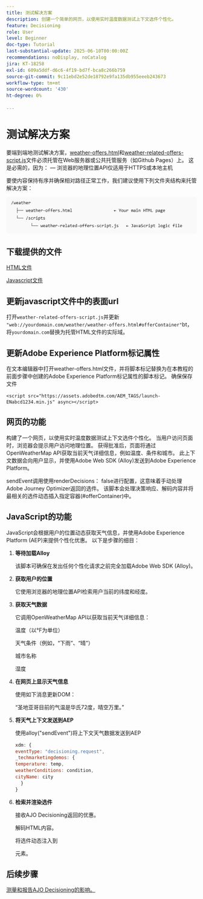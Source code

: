 ```yaml
---
title: 测试解决方案
description: 创建一个简单的网页，以使用实时温度数据测试上下文选件个性化。
feature: Decisioning
role: User
level: Beginner
doc-type: Tutorial
last-substantial-update: 2025-06-10T00:00:00Z
recommendations: noDisplay, noCatalog
jira: KT-18258
exl-id: 609a5ddf-d6c6-4f19-bd7f-bca8c266b759
source-git-commit: 9c11ebd2e52de18792e9fa135db955eeeb243673
workflow-type: tm+mt
source-wordcount: '430'
ht-degree: 0%

---
```


# 测试解决方案

要端到端地测试解决方案，[weather-offers.html](assets/weather-offers.html)和[weather-related-offers-script.js](assets/weather-related-offers-script.js)文件必须托管在Web服务器或公共托管服务（如Github Pages）上。 这是必需的，因为：
 — 浏览器的地理位置API仅适用于HTTPS或本地主机

要使内容保持有序并确保相对路径正常工作，我们建议使用下列文件夹结构来托管解决方案：

![文件夹结构](assets/folder-structure.png)

## 下载提供的文件

[HTML文件](assets/weather-offers.html)

[Javascript文件](assets/weather-related-offers-script.js)


## 更新javascript文件中的表面url

打开`weather-related-offers-script.js`并更新` "web://yourdomain.com/weather/weather-offers.html#offerContainer"`bt，将`yourdomain.com`替换为托管HTML文件的实际域。

## 更新Adobe Experience Platform标记属性

在文本编辑器中打开weather-offers.html文件，并将脚本标记替换为在本教程的前面步骤中创建的Adobe Experience Platform标记属性的脚本标记。 确保保存文件

```
<script src="https://assets.adobedtm.com/AEM_TAGS/launch-ENabcd1234.min.js" async></script>
```



## 网页的功能

构建了一个网页，以使用实时温度数据测试上下文选件个性化。 当用户访问页面时，浏览器会提示用户访问地理位置。 获得批准后，页面将通过OpenWeatherMap API获取当前天气详细信息，例如温度、条件和城市。 此上下文数据会向用户显示，并使用Adobe Web SDK (Alloy)发送到Adobe Experience Platform。

sendEvent调用使用renderDecisions： false进行配置，这意味着手动处理Adobe Journey Optimizer返回的选件。 该脚本会处理决策响应、解码内容并将最相关的选件动态插入指定容器(#offerContainer)中。

## JavaScript的功能

JavaScript会根据用户的位置动态获取天气信息，并使用Adobe Experience Platform (AEP)来提供个性化优惠。 以下是步骤的细目：

1. **等待加载Alloy**

   该脚本可确保在发出任何个性化请求之前完全加载Adobe Web SDK (Alloy)。

2. **获取用户的位置**

   它使用浏览器的地理位置API检索用户当前的纬度和经度。

3. **获取天气数据**

   它调用OpenWeatherMap API以获取当前天气详细信息：

   温度（以°F为单位）

   天气条件（例如，“下雨”、“晴”）

   城市名称

   湿度

4. **在网页上显示天气信息**

   使用如下消息更新DOM：

   “圣地亚哥目前的气温是华氏72度，晴空万里。”

5. **将天气上下文发送到AEP**

   使用alloy(&quot;sendEvent&quot;)将上下文天气数据发送到AEP

   ```javascript
   xdm: {
   eventType: "decisioning.request",
   _techmarketingdemos: {
   temperature: temp,
   weatherConditions: condition,
   cityName: city
     }
   }
   ```

6. **检索并渲染选件**

   接收AJO Decisioning返回的优惠。

   解码HTML内容。

   将选件动态注入到 <div id="offerContainer"> 元素。

## 后续步骤

[测量和报告AJO Decisioning的影响。](https://experienceleague.adobe.com/zh-hans/docs/journey-optimizer-learn/reporting-on-ajo-od/introduction)

